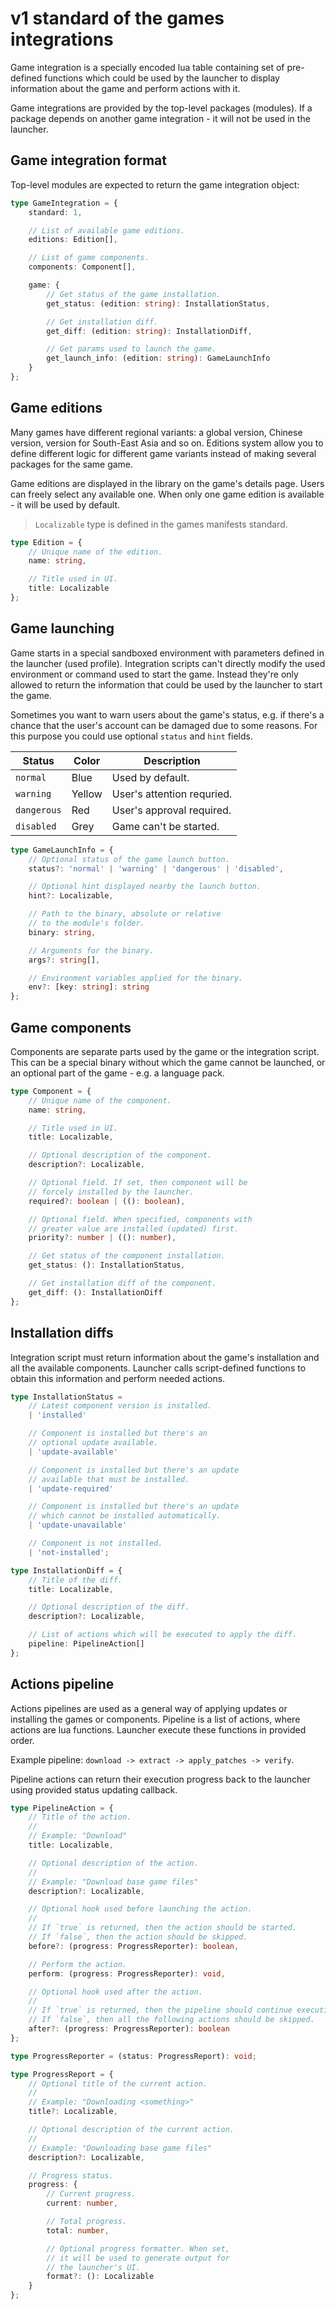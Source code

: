 # v1 standard of the games integrations

Game integration is a specially encoded lua table containing
set of pre-defined functions which could be used by the launcher
to display information about the game and perform actions with it.

Game integrations are provided by the top-level packages (modules).
If a package depends on another game integration - it will not be
used in the launcher.

## Game integration format

Top-level modules are expected to return the game integration object:

```ts
type GameIntegration = {
    standard: 1,

    // List of available game editions.
    editions: Edition[],

    // List of game components.
    components: Component[],

    game: {
        // Get status of the game installation.
        get_status: (edition: string): InstallationStatus,

        // Get installation diff.
        get_diff: (edition: string): InstallationDiff,

        // Get params used to launch the game.
        get_launch_info: (edition: string): GameLaunchInfo
    }
};
```

## Game editions

Many games have different regional variants: a global version,
Chinese version, version for South-East Asia and so on. Editions
system allow you to define different logic for different game
variants instead of making several packages for the same game.

Game editions are displayed in the library on the game's details
page. Users can freely select any available one. When only one
game edition is available - it will be used by default.

> `Localizable` type is defined in the games manifests standard.

```ts
type Edition = {
    // Unique name of the edition.
    name: string,

    // Title used in UI.
    title: Localizable
};
```

## Game launching

Game starts in a special sandboxed environment with parameters
defined in the launcher (used profile). Integration scripts
can't directly modify the used environment or command used to
start the game. Instead they're only allowed to return the information
that could be used by the launcher to start the game.

Sometimes you want to warn users about the game's status,
e.g. if there's a chance that the user's account can be damaged
due to some reasons. For this purpose you could use optional
`status` and `hint` fields.

| Status      | Color  | Description                |
| ----------- | ------ | -------------------------- |
| `normal`    | Blue   | Used by default.           |
| `warning`   | Yellow | User's attention requried. |
| `dangerous` | Red    | User's approval required.  |
| `disabled`  | Grey   | Game can't be started.     |

```ts
type GameLaunchInfo = {
    // Optional status of the game launch button.
    status?: 'normal' | 'warning' | 'dangerous' | 'disabled',

    // Optional hint displayed nearby the launch button.
    hint?: Localizable,

    // Path to the binary, absolute or relative
    // to the module's folder.
    binary: string,

    // Arguments for the binary.
    args?: string[],

    // Environment variables applied for the binary.
    env?: [key: string]: string
};
```

## Game components

Components are separate parts used by the game or the
integration script. This can be a special binary without which
the game cannot be launched, or an optional part of
the game - e.g. a language pack.

```ts
type Component = {
    // Unique name of the component.
    name: string,

    // Title used in UI.
    title: Localizable,

    // Optional description of the component.
    description?: Localizable,

    // Optional field. If set, then component will be
    // forcely installed by the launcher.
    required?: boolean | ((): boolean),

    // Optional field. When specified, components with
    // greater value are installed (updated) first.
    priority?: number | ((): number),

    // Get status of the component installation.
    get_status: (): InstallationStatus,

    // Get installation diff of the component.
    get_diff: (): InstallationDiff
};
```

## Installation diffs

Integration script must return information about the game's
installation and all the available components. Launcher
calls script-defined functions to obtain this information
and perform needed actions.

```ts
type InstallationStatus =
    // Latest component version is installed.
    | 'installed'

    // Component is installed but there's an
    // optional update available.
    | 'update-available'

    // Component is installed but there's an update
    // available that must be installed.
    | 'update-required'

    // Component is installed but there's an update
    // which cannot be installed automatically.
    | 'update-unavailable'

    // Component is not installed.
    | 'not-installed';

type InstallationDiff = {
    // Title of the diff.
    title: Localizable,

    // Optional description of the diff.
    description?: Localizable,

    // List of actions which will be executed to apply the diff.
    pipeline: PipelineAction[]
};
```

## Actions pipeline

Actions pipelines are used as a general way of applying
updates or installing the games or components. Pipeline
is a list of actions, where actions are lua functions.
Launcher execute these functions in provided order.

Example pipeline: `download -> extract -> apply_patches -> verify`.

Pipeline actions can return their execution progress back
to the launcher using provided status updating callback.

```ts
type PipelineAction = {
    // Title of the action.
    // 
    // Example: "Download"
    title: Localizable,

    // Optional description of the action.
    // 
    // Example: "Download base game files"
    description?: Localizable,

    // Optional hook used before launching the action.
    // 
    // If `true` is returned, then the action should be started.
    // If `false`, then the action should be skipped.
    before?: (progress: ProgressReporter): boolean,

    // Perform the action.
    perform: (progress: ProgressReporter): void,

    // Optional hook used after the action.
    // 
    // If `true` is returned, then the pipeline should continue execution.
    // If `false`, then all the following actions should be skipped.
    after?: (progress: ProgressReporter): boolean
};

type ProgressReporter = (status: ProgressReport): void;

type ProgressReport = {
    // Optional title of the current action.
    // 
    // Example: "Downloading <something>"
    title?: Localizable,

    // Optional description of the current action.
    // 
    // Example: "Downloading base game files"
    description?: Localizable,

    // Progress status.
    progress: {
        // Current progress.
        current: number,

        // Total progress.
        total: number,

        // Optional progress formatter. When set,
        // it will be used to generate output for
        // the launcher's UI.
        format?: (): Localizable
    }
};
```

